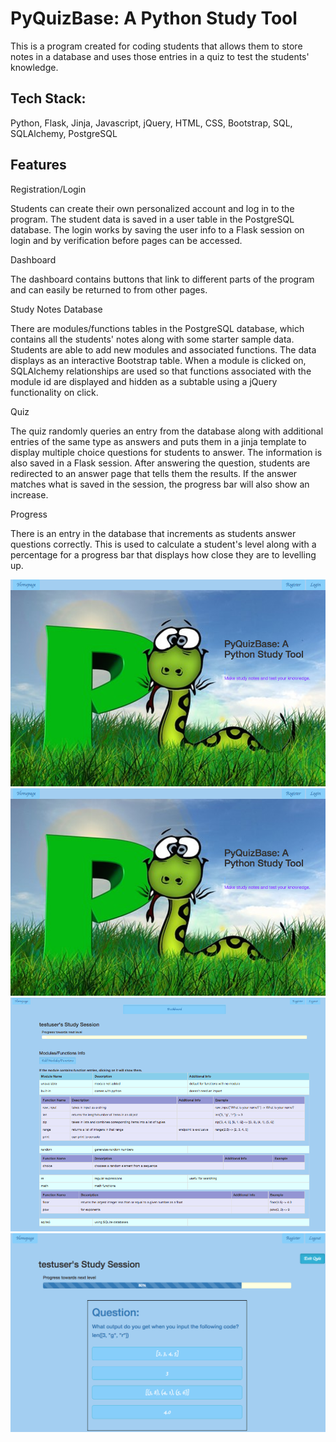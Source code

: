 PyQuizBase: A Python Study Tool
===============================

This is a program created for coding students that allows them to store notes in a database and uses those entries in a quiz to test the students' knowledge.

Tech Stack:
-----------
Python, Flask, Jinja, Javascript, jQuery, HTML, CSS, Bootstrap, SQL, SQLAlchemy, PostgreSQL

Features
--------

Registration/Login

Students can create their own personalized account and log in to the program. The student data is saved in a user table in the PostgreSQL database. The login works by saving the user info to a Flask session on login and by verification before pages can be accessed.

Dashboard

The dashboard contains buttons that link to different parts of the program and can easily be returned to from other pages.

Study Notes Database

There are modules/functions tables in the PostgreSQL database, which contains all the students' notes along with some starter sample data. Students are able to add new modules and associated functions. The data displays as an interactive Bootstrap table. When a module is clicked on, SQLAlchemy relationships are used so that functions associated with the module id are displayed and hidden as a subtable using a jQuery functionality on click.

Quiz

The quiz randomly queries an entry from the database along with additional entries of the same type as answers and puts them in a jinja template to display multiple choice questions for students to answer. The information is also saved in a Flask session. After answering the question, students are redirected to an answer page that tells them the results. If the answer matches what is saved in the session, the progress bar will also show an increase.

Progress

There is an entry in the database that increments as students answer questions correctly. This is used to calculate a student's level along with a percentage for a progress bar that displays how close they are to levelling up.

![Homepage](static/img/homepage.png)
![Dashboard](static/img/homepage.png)
![Study Notes Table](static/img/study_notes_table.png)
![Quiz](static/img/quiz.png)